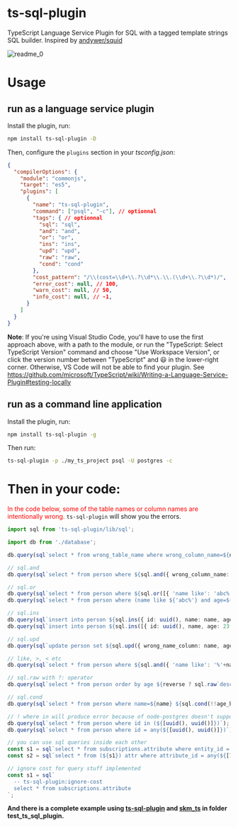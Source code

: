 # ts-sql-plugin
TypeScript Language Service Plugin for SQL with a tagged template strings SQL builder. Inspired by [andywer/squid](https://github.com/andywer/squid)

![readme_0](./readme_0.gif)

# Usage

## run as a language service plugin

Install the plugin, run:

```sh
npm install ts-sql-plugin -D
```

Then, configure the `plugins` section in your *tsconfig.json*:

```json
{
  "compilerOptions": {
    "module": "commonjs",
    "target": "es5",
    "plugins": [
      {
        "name": "ts-sql-plugin",
        "command": ["psql", "-c"], // optionnal
        "tags": { // optionnal
          "sql": "sql",
          "and": "and",
          "or": "or",
          "ins": "ins",
          "upd": "upd",
          "raw": "raw",
          "cond": "cond"
        },
        "cost_pattern": "/\\(cost=\\d+\\.?\\d*\\.\\.(\\d+\\.?\\d*)/",
        "error_cost": null, // 100,
        "warn_cost": null, // 50,
        "info_cost": null, // -1,
      }
    ]
  }
}
```

**Note**: If you're using Visual Studio Code, you'll have to use the first approach above, with a
path to the module, or run the "TypeScript: Select TypeScript Version" command and choose "Use
Workspace Version", or click the version number between "TypeScript" and 😃 in the lower-right
corner. Otherwise, VS Code will not be able to find your plugin. See https://github.com/microsoft/TypeScript/wiki/Writing-a-Language-Service-Plugin#testing-locally

## run as a command line application

Install the plugin, run:

```sh
npm install ts-sql-plugin -g
```

Then run:

```sh
ts-sql-plugin -p ./my_ts_project psql -U postgres -c
```

# Then in your code:

<span style="color:red;">In the code below, some of the table names or column names are intentionally wrong.</span> `ts-sql-plugin` will show you the errors.

```ts
import sql from 'ts-sql-plugin/lib/sql';

import db from './database';

db.query(sql`select * from wrong_table_name where wrong_column_name=${name}`);

// sql.and
db.query(sql`select * from person where ${sql.and({ wrong_column_name: value, name: name })}`);

// sql.or
db.query(sql`select * from person where ${sql.or([{ 'name like': 'abc%', age: 23 }, { 'age >': 23 }])}`);
db.query(sql`select * from person where (name like ${'abc%'} and age=${23}) or age > ${23}`);

// sql.ins
db.query(sql`insert into person ${sql.ins({ id: uuid(), name: name, ageeee: wrong_column_name_value })}`);
db.query(sql`insert into person ${sql.ins([{ id: uuid(), name, age: 23 }, {id, name:'ppp', age:30}])}`);

// sql.upd
db.query(sql`update person set ${sql.upd({ wrong_name_column: name, age: 23 })} where id=${id}`);

// like, >, < etc
db.query(sql`select * from person where ${sql.and({ 'name like': '%'+name_like+'%', 'ageee >': age_bigger_than })}`);

// sql.raw with ?: operator
db.query(sql`select * from person order by age ${reverse ? sql.raw`desc` : sql.raw`asc`}`);

// sql.cond
db.query(sql`select * from person where name=${name} ${sql.cond(!!age_bigger_than)` and ageeee > ${age_bigger_than}`}`);

// ! where in will produce error because of node-postgres doesn't support it. use where column=any()
db.query(sql`select * from person where id in (${[uuid(), uuid()]})`);
db.query(sql`select * from person where id = any(${[uuid(), uuid()]})`);

// you can use sql queries inside each other
const s1 = sql`select * from subscriptions.attribute where entity_id = any(${[7045]})`;
const s2 = sql`select * from (${s1}) attr where attribute_id = any(${[7049, 7050]})`;

// ignore cost for query stuff implemented
const s1 = sql`
  -- ts-sql-plugin:ignore-cost
  select * from subscriptions.attribute
`;
```

**And there is a complete example using [ts-sql-plugin](https://github.com/xialvjun/ts-sql-plugin) and [skm_ts](https://github.com/xialvjun/skm_ts) in folder test_ts_sql_plugin.**
